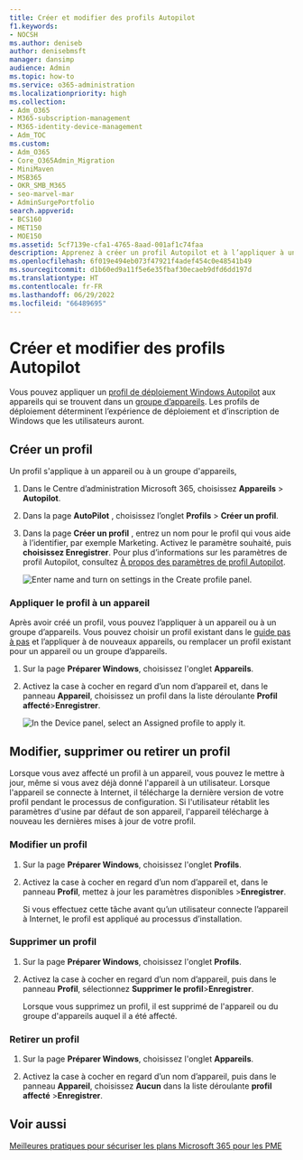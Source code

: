 ```yaml
---
title: Créer et modifier des profils Autopilot
f1.keywords:
- NOCSH
ms.author: deniseb
author: denisebmsft
manager: dansimp
audience: Admin
ms.topic: how-to
ms.service: o365-administration
ms.localizationpriority: high
ms.collection:
- Adm_O365
- M365-subscription-management
- M365-identity-device-management
- Adm_TOC
ms.custom:
- Adm_O365
- Core_O365Admin_Migration
- MiniMaven
- MSB365
- OKR_SMB_M365
- seo-marvel-mar
- AdminSurgePortfolio
search.appverid:
- BCS160
- MET150
- MOE150
ms.assetid: 5cf7139e-cfa1-4765-8aad-001af1c74faa
description: Apprenez à créer un profil Autopilot et à l’appliquer à un appareil, à modifier ou supprimer un profil ou à supprimer un profil d’un appareil.
ms.openlocfilehash: 6f019e494eb073f47921f4adef454c0e48541b49
ms.sourcegitcommit: d1b60ed9a11f5e6e35fbaf30ecaeb9dfd6dd197d
ms.translationtype: HT
ms.contentlocale: fr-FR
ms.lasthandoff: 06/29/2022
ms.locfileid: "66489695"
---
```

# <a name="create-and-edit-autopilot-profiles"></a>Créer et modifier des profils Autopilot

Vous pouvez appliquer un [profil de déploiement Windows Autopilot](/mem/autopilot/profiles) aux appareils qui se trouvent dans un [groupe d’appareils](m365bp-device-groups-mdb.md). Les profils de déploiement déterminent l’expérience de déploiement et d’inscription de Windows que les utilisateurs auront. 

## <a name="create-a-profile"></a>Créer un profil

Un profil s'applique à un appareil ou à un groupe d'appareils,
  
1. Dans le Centre d’administration Microsoft 365, choisissez **Appareils** \> **Autopilot**.
  
2. Dans la page **AutoPilot** , choisissez l’onglet **Profils** \> **Créer un profil**.

3. Dans la page **Créer un profil** , entrez un nom pour le profil qui vous aide à l’identifier, par exemple Marketing. Activez le paramètre souhaité, puis **choisissez Enregistrer**. Pour plus d’informations sur les paramètres de profil Autopilot, consultez [À propos des paramètres de profil Autopilot](m365bp-Autopilot-profile-settings.md).

    ![Enter name and turn on settings in the Create profile panel.](./../media/63b5a00d-6a5d-48d0-9557-e7531e80702a.png)
  
### <a name="apply-profile-to-a-device"></a>Appliquer le profil à un appareil

Après avoir créé un profil, vous pouvez l’appliquer à un appareil ou à un groupe d’appareils. Vous pouvez choisir un profil existant dans le [guide pas à pas](m365bp-add-Autopilot-devices-and-profile.md) et l’appliquer à de nouveaux appareils, ou remplacer un profil existant pour un appareil ou un groupe d’appareils.
  
1. Sur la page **Préparer Windows**, choisissez l'onglet **Appareils**.

2. Activez la case à cocher en regard d’un nom d’appareil et, dans le panneau **Appareil**, choisissez un profil dans la liste déroulante **Profil affecté**\>**Enregistrer**.

    ![In the Device panel, select an Assigned profile to apply it.](./../media/ed0ce33f-9241-4403-a5de-2dddffdc6fb9.png)
  
## <a name="edit-delete-or-remove-a-profile"></a>Modifier, supprimer ou retirer un profil

Lorsque vous avez affecté un profil à un appareil, vous pouvez le mettre à jour, même si vous avez déjà donné l'appareil à un utilisateur. Lorsque l'appareil se connecte à Internet, il télécharge la dernière version de votre profil pendant le processus de configuration. Si l'utilisateur rétablit les paramètres d'usine par défaut de son appareil, l'appareil télécharge à nouveau les dernières mises à jour de votre profil.
  
### <a name="edit-a-profile"></a>Modifier un profil

1. Sur la page **Préparer Windows**, choisissez l'onglet **Profils**.

2. Activez la case à cocher en regard d’un nom d’appareil et, dans le panneau **Profil**, mettez à jour les paramètres disponibles \>**Enregistrer**.

    Si vous effectuez cette tâche avant qu’un utilisateur connecte l’appareil à Internet, le profil est appliqué au processus d’installation.

### <a name="delete-a-profile"></a>Supprimer un profil

1. Sur la page **Préparer Windows**, choisissez l'onglet **Profils**.

2. Activez la case à cocher en regard d’un nom d’appareil, puis dans le panneau **Profil**, sélectionnez **Supprimer le profil**\>**Enregistrer**.

    Lorsque vous supprimez un profil, il est supprimé de l'appareil ou du groupe d'appareils auquel il a été affecté.

### <a name="remove-a-profile"></a>Retirer un profil

1. Sur la page **Préparer Windows**, choisissez l'onglet **Appareils**.

2. Activez la case à cocher en regard d’un nom d’appareil, puis dans le panneau **Appareil**, choisissez **Aucun** dans la liste déroulante **profil affecté** \>**Enregistrer**.

## <a name="see-also"></a>Voir aussi

[Meilleures pratiques pour sécuriser les plans Microsoft 365 pour les PME](../admin/security-and-compliance/secure-your-business-data.md)
